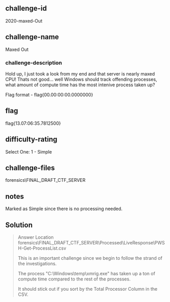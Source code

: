 ## challenge-id
2020-maxed-Out

## challenge-name
Maxed Out
### challenge-description
Hold up, I just took a look from my end and that server is nearly maxed CPU! 
Thats not good... well Windows should track offending processes, what amount of compute time has the most intenive process taken up?

Flag format - flag{00.00:00:00.0000000}

## flag
flag{13.07:06:35.7812500}

## difficulty-rating
Select One: 
1 - Simple 

## challenge-files
forensics\FINAL_DRAFT_CTF_SERVER

## notes
Marked as Simple since there is no processing needed.

## Solution 
>
> Answer Location forensics\FINAL_DRAFT_CTF_SERVER\Processed\LiveResponse\PWSH-Get-ProcessList.csv
>
> This is an important challenge since we begin to follow the strand of the investigations.
>
> The process "C:\Windows\temp\xmrig.exe" has taken up a ton of compute time compared to the rest of the processes.
>
> It should stick out if you sort by the Total Processor Column in the CSV.
